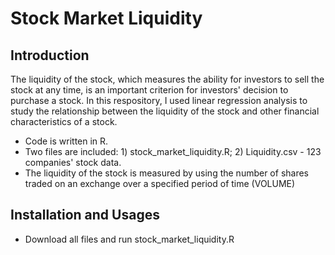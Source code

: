 # Stock Market Liquidity
## Introduction
The liquidity of the stock, which measures the ability for investors to sell the stock at any time, is an important criterion for
investors' decision to purchase a stock. In this respository, I used linear regression analysis to study the relationship between
the liquidity of the stock and other financial characteristics of a stock.
* Code is written in R.
* Two files are included: 1) stock_market_liquidity.R; 2) Liquidity.csv - 123 companies' stock data.
* The liquidity of the stock is measured by using the number of shares traded on an exchange over a specified period of time (VOLUME)

## Installation and Usages
* Download all files and run stock_market_liquidity.R
